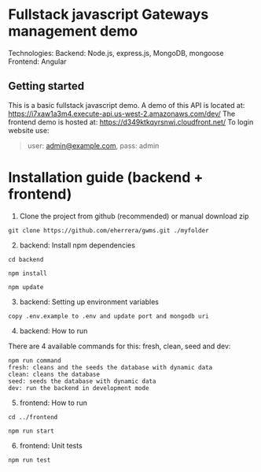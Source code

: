 # Fullstack javascript Gateways management demo
Technologies: 
Backend: Node.js, express.js, MongoDB, mongoose
Frontend: Angular
## Getting started
This is a basic fullstack javascript demo.
A demo of this API is located at: https://i7xaw1a3m4.execute-api.us-west-2.amazonaws.com/dev/
The frontend demo is hosted at: https://d349ktkqyrsnwj.cloudfront.net/
To login website use:

> user: admin@example.com, pass: admin
# Installation guide (backend + frontend)

1. Clone the project from github (recommended) or manual download zip


`git clone https://github.com/eherrera/gwms.git ./myfolder`

2. backend: Install npm dependencies

`cd backend` 

`npm install`

`npm update`

3. backend: Setting up environment variables

`copy .env.example to .env and update port and mongodb uri`

4. backend: How to run

There are 4 available commands for this: fresh, clean, seed and dev:

    npm run command
    fresh: cleans and the seeds the database with dynamic data
    clean: cleans the database
    seed: seeds the database with dynamic data
    dev: run the backend in development mode
 5. frontend: How to run

`cd ../frontend`

`npm run start`

6. frontend: Unit tests

`npm run test`
    
